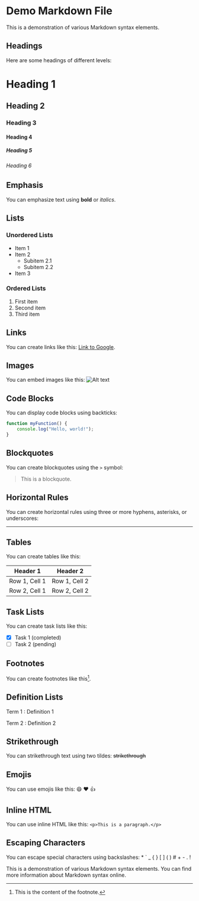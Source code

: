 # Demo Markdown File

This is a demonstration of various Markdown syntax elements.

## Headings

Here are some headings of different levels:

# Heading 1

## Heading 2

### Heading 3

#### Heading 4

##### Heading 5

###### Heading 6

## Emphasis

You can emphasize text using **bold** or *italics*.

## Lists

### Unordered Lists

- Item 1
- Item 2
  - Subitem 2.1
  - Subitem 2.2
- Item 3

### Ordered Lists

1. First item
2. Second item
3. Third item

## Links

You can create links like this: [Link to Google](https://www.google.com).

## Images

You can embed images like this: ![Alt text](image.jpg)

## Code Blocks

You can display code blocks using backticks:

``` js
function myFunction() {
    console.log("Hello, world!");
}
```

## Blockquotes

You can create blockquotes using the `>` symbol:

> This is a blockquote.

## Horizontal Rules

You can create horizontal rules using three or more hyphens, asterisks, or underscores:

---

## Tables

You can create tables like this:

| Header 1 | Header 2 |
| -------- | -------- |
| Row 1, Cell 1 | Row 1, Cell 2 |
| Row 2, Cell 1 | Row 2, Cell 2 |

## Task Lists

You can create task lists like this:

- [x] Task 1 (completed)
- [ ] Task 2 (pending)

## Footnotes

You can create footnotes like this[^1].

[^1]: This is the content of the footnote.

## Definition Lists

Term 1
: Definition 1

Term 2
: Definition 2

## Strikethrough

You can strikethrough text using two tildes: ~~strikethrough~~

## Emojis

You can use emojis like this: :smile: :heart: :thumbsup:

## Inline HTML

You can use inline HTML like this: `<p>This is a paragraph.</p>`

## Escaping Characters

You can escape special characters using backslashes: \* \` \_ \{ \} \[ \] \( \) \# \+ \- \. \!

This is a demonstration of various Markdown syntax elements. You can find more information about Markdown syntax online.
